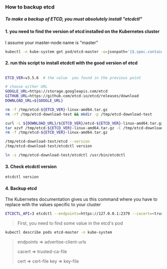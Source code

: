 ### How to backup etcd
##### To make a backup of ETCD, you must absolutely install "etcdctl"
#### 1. you need to find the version of etcd installed on the Kubernetes cluster
I assume your master-node name is "master"
```sh
kubectl -n kube-system get pod/etcd-master -o=jsonpath='{$.spec.containers[:1].image}'
```
#### 2. run this script to install etcdctl with the good version of etcd
```sh

ETCD_VER=v3.5.6  # the value  you found in the previous point 

# choose either URL
GOOGLE_URL=https://storage.googleapis.com/etcd
GITHUB_URL=https://github.com/etcd-io/etcd/releases/download
DOWNLOAD_URL=${GOOGLE_URL}

rm -f /tmp/etcd-${ETCD_VER}-linux-amd64.tar.gz
rm -rf /tmp/etcd-download-test && mkdir -p /tmp/etcd-download-test

curl -L ${DOWNLOAD_URL}/${ETCD_VER}/etcd-${ETCD_VER}-linux-amd64.tar.gz -o /tmp/etcd-${ETCD_VER}-linux-amd64.tar.gz
tar xzvf /tmp/etcd-${ETCD_VER}-linux-amd64.tar.gz -C /tmp/etcd-download-test --strip-components=1
rm -f /tmp/etcd-${ETCD_VER}-linux-amd64.tar.gz

/tmp/etcd-download-test/etcd --version
/tmp/etcd-download-test/etcdctl version

ln -s /tmp/etcd-download-test/etcdctl /usr/bin/etcdctl

```
#### 3. Check etcdctl version
```sh
etcdctl version
``` 
#### 4. Backup etcd
The Kubernetes documentation gives us this command where you have to replace with the values ​​specific to your cluster
```sh
ETCDCTL_API=3 etcdctl --endpoints=https://127.0.0.1:2379 --cacert=<trusted-ca-file> --cert=<cert-file> --key=<key-file> snapshot save <backup-file-location>
```
> First, you need to find some value in the etcd's pod
```sh
kubectl describe pods etcd-master -n kube-system
```
> endpoints => advertise-client-urls
> 
> cacert => trusted-ca-file
> 
> cert => cert-file
> key => key-file


